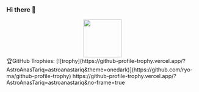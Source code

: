 ### Hi there 👋
<div id="header" align="center">
  <img src="https://media.giphy.com/media/M9gbBd9nbDrOTu1Mqx/giphy.gif" width="100"/>
</div>

<div id="body" align="left">
🏆GitHub Trophies:
[![trophy](https://github-profile-trophy.vercel.app/?AstroAnasTariq=astroanastariq&theme=onedark)](https://github.com/ryo-ma/github-profile-trophy)
  https://github-profile-trophy.vercel.app/?AstroAnasTariq=astroanastariq&no-frame=true

</div>

<!--
**AstroAnasTariq/AstroAnasTariq** is a ✨ _special_ ✨ repository because its `README.md` (this file) appears on your GitHub profile.

Here are some ideas to get you started:

- 🔭 I’m currently working on ...
- 🌱 I’m currently learning ...
- 👯 I’m looking to collaborate on ...
- 🤔 I’m looking for help with ...
- 💬 Ask me about ...
- 📫 How to reach me: ...
- 😄 Pronouns: ...
- ⚡ Fun fact: ...
-->
